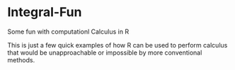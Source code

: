 # Integral-Fun
Some fun with computationl Calculus in R   

This is just a few quick examples of how R can be used to perform calculus that 
would be unapproachable or impossible by more conventional methods. 
